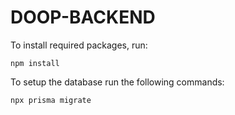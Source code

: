 # DOOP-BACKEND

To install required packages, run:
  
  `npm install`

To setup the database run the following commands:
  
  `npx prisma migrate`
